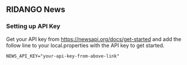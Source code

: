 ## RIDANGO News

### Setting up API Key

Get your API key from https://newsapi.org/docs/get-started and add the follow line to your local.properties with the API key to get started.

```
NEWS_API_KEY="your-api-key-from-above-link"
```